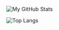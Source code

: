 ![My GitHub Stats](https://github-readme-stats.vercel.app/api?username=muyuuuu&show_icons=true)

![Top Langs](https://github-readme-stats.vercel.app/api/top-langs/?username=muyuuuu&layout=compact)